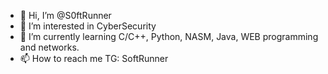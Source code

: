 - 👋 Hi, I’m @S0ftRunner
- 👀 I’m interested in CyberSecurity
- 🌱 I’m currently learning C/C++, Python, NASM, Java, WEB programming and networks.
- 📫 How to reach me TG: SoftRunner

<!---
S0ftRunner/S0ftRunner is a ✨ special ✨ repository because its `README.md` (this file) appears on your GitHub profile.
You can click the Preview link to take a look at your changes.
--->
